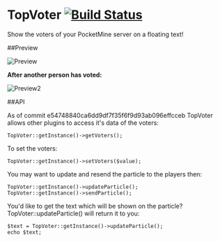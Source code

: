 # TopVoter [![Build Status](https://travis-ci.org/SalmonDE/TopVoter.svg?branch=master)](https://travis-ci.org/SalmonDE/TopVoter)
Show the voters of your PocketMine server on a floating text!

##Preview

![Preview](https://salmonde.de/MCPE-Plugins/Pictures/TopVoter/Preview.jpg)

**After another person has voted:**

![Preview2](https://salmonde.de/MCPE-Plugins/Pictures/TopVoter/Preview2.jpg)

##API

As of commit e54748840ca6dd9df7f35f6f9d93ab096effcceb TopVoter allows other plugins to access it's data of the voters:

```
TopVoter::getInstance()->getVoters();
```

To set the voters:

```
TopVoter::getInstance()->setVoters($value);
```

You may want to update and resend the particle to the players then:

```
TopVoter::getInstance()->updateParticle();
TopVoter::getInstance()->sendParticle();
```

You'd like to get the text which will be shown on the particle? TopVoter::updateParticle() will return it to you:

```
$text = TopVoter::getInstance()->updateParticle();
echo $text;
```

